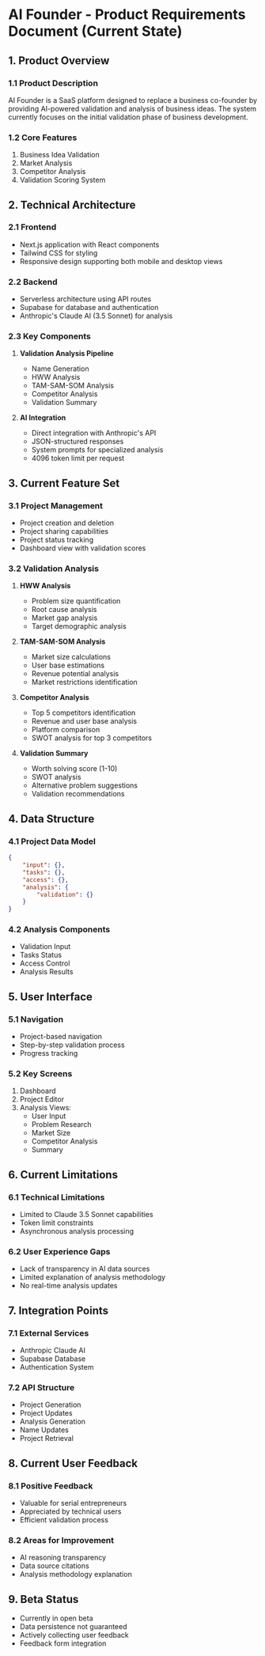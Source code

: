 # AI Founder - Product Requirements Document (Current State)

## 1. Product Overview

### 1.1 Product Description
AI Founder is a SaaS platform designed to replace a business co-founder by providing AI-powered validation and analysis of business ideas. The system currently focuses on the initial validation phase of business development.

### 1.2 Core Features
1. Business Idea Validation
2. Market Analysis
3. Competitor Analysis
4. Validation Scoring System

## 2. Technical Architecture

### 2.1 Frontend
- Next.js application with React components
- Tailwind CSS for styling
- Responsive design supporting both mobile and desktop views

### 2.2 Backend
- Serverless architecture using API routes
- Supabase for database and authentication
- Anthropic's Claude AI (3.5 Sonnet) for analysis

### 2.3 Key Components
1. **Validation Analysis Pipeline**
   - Name Generation
   - HWW Analysis
   - TAM-SAM-SOM Analysis
   - Competitor Analysis
   - Validation Summary

2. **AI Integration**
   - Direct integration with Anthropic's API
   - JSON-structured responses
   - System prompts for specialized analysis
   - 4096 token limit per request

## 3. Current Feature Set

### 3.1 Project Management
- Project creation and deletion
- Project sharing capabilities
- Project status tracking
- Dashboard view with validation scores

### 3.2 Validation Analysis
1. **HWW Analysis**
   - Problem size quantification
   - Root cause analysis
   - Market gap analysis
   - Target demographic analysis

2. **TAM-SAM-SOM Analysis**
   - Market size calculations
   - User base estimations
   - Revenue potential analysis
   - Market restrictions identification

3. **Competitor Analysis**
   - Top 5 competitors identification
   - Revenue and user base analysis
   - Platform comparison
   - SWOT analysis for top 3 competitors

4. **Validation Summary**
   - Worth solving score (1-10)
   - SWOT analysis
   - Alternative problem suggestions
   - Validation recommendations

## 4. Data Structure

### 4.1 Project Data Model
```json
{
    "input": {},
    "tasks": {},
    "access": {},
    "analysis": {
        "validation": {}
    }
}
```


### 4.2 Analysis Components
- Validation Input
- Tasks Status
- Access Control
- Analysis Results

## 5. User Interface

### 5.1 Navigation
- Project-based navigation
- Step-by-step validation process
- Progress tracking

### 5.2 Key Screens
1. Dashboard
2. Project Editor
3. Analysis Views:
   - User Input
   - Problem Research
   - Market Size
   - Competitor Analysis
   - Summary

## 6. Current Limitations

### 6.1 Technical Limitations
- Limited to Claude 3.5 Sonnet capabilities
- Token limit constraints
- Asynchronous analysis processing

### 6.2 User Experience Gaps
- Lack of transparency in AI data sources
- Limited explanation of analysis methodology
- No real-time analysis updates

## 7. Integration Points

### 7.1 External Services
- Anthropic Claude AI
- Supabase Database
- Authentication System

### 7.2 API Structure
- Project Generation
- Project Updates
- Analysis Generation
- Name Updates
- Project Retrieval

## 8. Current User Feedback

### 8.1 Positive Feedback
- Valuable for serial entrepreneurs
- Appreciated by technical users
- Efficient validation process

### 8.2 Areas for Improvement
- AI reasoning transparency
- Data source citations
- Analysis methodology explanation

## 9. Beta Status
- Currently in open beta
- Data persistence not guaranteed
- Actively collecting user feedback
- Feedback form integration
